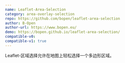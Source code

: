 ```yaml
---
name: Leaflet-Area-Selection
category: area-overlay-selection
repo: https://github.com/bopen/leaflet-area-selection
author: B-Open
author-url: https://www.bopen.eu/
demo: https://bopen.github.io/leaflet-area-selection/
compatible-v0:
compatible-v1: true
---
```


Leaflet-区域选择允许在地图上轻松选择一个多边形区域。
